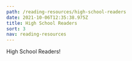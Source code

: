 ```yaml
---
path: /reading-resources/high-school-readers
date: 2021-10-06T12:35:38.975Z
title: High School Readers
sort: 3
nav: reading-resources
---
```


High School Readers!
